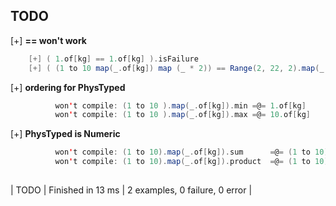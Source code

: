 ## TODO

[+] __== won't work__
```scala
	[+] ( 1.of[kg] == 1.of[kg] ).isFailure  
	[+] ( (1 to 10 map(_.of[kg]) map (_ * 2)) == Range(2, 22, 2).map(_.of[kg]) ).isFailure  
```

[+] __ordering for PhysTyped__
```scala
          won't compile: (1 to 10 ).map(_.of[kg]).min =@= 1.of[kg]
          won't compile: (1 to 10 ).map(_.of[kg]).max =@= 10.of[kg]
```

[+] __PhysTyped is Numeric__
```scala
          won't compile: (1 to 10).map(_.of[kg]).sum      =@= (1 to 10).sum.of[kg]
          won't compile: (1 to 10).map(_.of[kg]).product  =@= (1 to 10).product.of[kg]
     
```

| TODO | Finished in 13 ms | 2 examples, 0 failure, 0 error |


